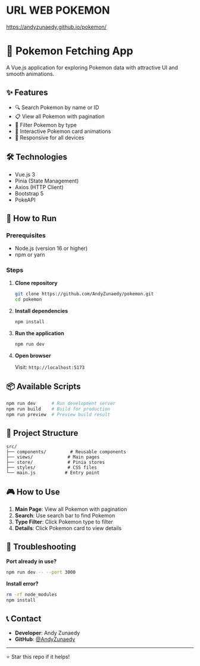 # URL WEB POKEMON
https://andyzunaedy.github.io/pokemon/

# 🐾 Pokemon Fetching App

A Vue.js application for exploring Pokemon data with attractive UI and smooth animations.

## ✨ Features

- 🔍 Search Pokemon by name or ID
- 📋 View all Pokemon with pagination
- 🎨 Filter Pokemon by type
- 💫 Interactive Pokemon card animations
- 📱 Responsive for all devices

## 🛠️ Technologies

- Vue.js 3
- Pinia (State Management)
- Axios (HTTP Client)
- Bootstrap 5
- PokeAPI

## 🚀 How to Run

### Prerequisites
- Node.js (version 16 or higher)
- npm or yarn

### Steps

1. **Clone repository**
   ```bash
   git clone https://github.com/AndyZunaedy/pokemon.git
   cd pokemon
   ```

2. **Install dependencies**
   ```bash
   npm install
   ```

3. **Run the application**
   ```bash
   npm run dev
   ```

4. **Open browser**
   
   Visit: `http://localhost:5173`

## 📦 Available Scripts

```bash
npm run dev      # Run development server
npm run build    # Build for production
npm run preview  # Preview build result
```

## 📁 Project Structure

```
src/
├── components/         # Reusable components
├── views/             # Main pages
├── store/             # Pinia stores
├── styles/            # CSS files
└── main.js           # Entry point
```

## 🎮 How to Use

1. **Main Page**: View all Pokemon with pagination
2. **Search**: Use search bar to find Pokemon
3. **Type Filter**: Click Pokemon type to filter
4. **Details**: Click Pokemon card to view details

## 🐛 Troubleshooting

**Port already in use?**
```bash
npm run dev -- --port 3000
```

**Install error?**
```bash
rm -rf node_modules
npm install
```

## 📞 Contact

- **Developer**: Andy Zunaedy
- **GitHub**: [@AndyZunaedy](https://github.com/AndyZunaedy)

---

⭐ Star this repo if it helps!

